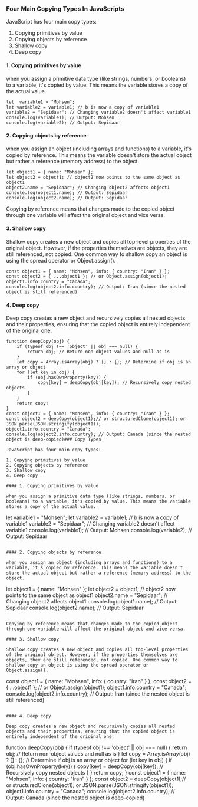### Four Main Copying Types In JavaScripts

JavaScript has four main copy types:

1. Copying primitives by value
2. Copying objects by reference
3. Shallow copy
4. Deep copy

#### 1. Copying primitives by value

when you assign a primitive data type (like strings, numbers, or booleans) to a variable, it's copied by value. This means the variable stores a copy of the actual value.

```
let  variable1 = "Mohsen";
let variable2 = variable1; // b is now a copy of variable1
variable2 = "Sepidaar"; // Changing variable2 doesn't affect variable1
console.log(variable1); // Output: Mohsen
console.log(variable2); // Output: Sepidaar
```

#### 2. Copying objects by reference

when you assign an object (including arrays and functions) to a variable, it's copied by reference. This means the variable doesn't store the actual object but rather a reference (memory address) to the object.

```
let object1 = { name: "Mohsen" };
let object2 = object1; // object2 now points to the same object as object1
object2.name = "Sepidaar"; // Changing object2 affects object1
console.log(object1.name); // Output: Sepidaar
console.log(object2.name); // Output: Sepidaar
```

Copying by reference means that changes made to the copied object through one variable will affect the original object and vice versa.

#### 3. Shallow copy

Shallow copy creates a new object and copies all top-level properties of the original object. However, if the properties themselves are objects, they are still referenced, not copied. One common way to shallow copy an object is using the spread operator or Object.assign().

```
const object1 = { name: "Mohsen", info: { country: "Iran" } };
const object2 = { ...object1 }; // or Object.assign(object1);
object1.info.country = "Canada";
console.log(object2.info.country); // Output: Iran (since the nested object is still referenced)
```

#### 4. Deep copy

Deep copy creates a new object and recursively copies all nested objects and their properties, ensuring that the copied object is entirely independent of the original one.

```
function deepCopy(obj) {
    if (typeof obj !== 'object' || obj === null) {
        return obj; // Return non-object values and null as is
    }
    let copy = Array.isArray(obj) ? [] : {}; // Determine if obj is an array or object
    for (let key in obj) {
        if (obj.hasOwnProperty(key)) {
            copy[key] = deepCopy(obj[key]); // Recursively copy nested objects
        }
    }
    return copy;
}
const object1 = { name: "Mohsen", info: { country: "Iran" } };
const object2 = deepCopy(object1);// or structuredClone(object1); or JSON.parse(JSON.stringify(object1));
object1.info.country = "Canada";
console.log(object2.info.country); // Output: Canada (since the nested object is deep-copied)### Copy Types

JavaScript has four main copy types:

1. Copying primitives by value
2. Copying objects by reference
3. Shallow copy
4. Deep copy

#### 1. Copying primitives by value

when you assign a primitive data type (like strings, numbers, or booleans) to a variable, it's copied by value. This means the variable stores a copy of the actual value.

```
let  variable1 = "Mohsen";
let variable2 = variable1; // b is now a copy of variable1
variable2 = "Sepidaar"; // Changing variable2 doesn't affect variable1
console.log(variable1); // Output: Mohsen
console.log(variable2); // Output: Sepidaar
```

#### 2. Copying objects by reference

when you assign an object (including arrays and functions) to a variable, it's copied by reference. This means the variable doesn't store the actual object but rather a reference (memory address) to the object.

```
let object1 = { name: "Mohsen" };
let object2 = object1; // object2 now points to the same object as object1
object2.name = "Sepidaar"; // Changing object2 affects object1
console.log(object1.name); // Output: Sepidaar
console.log(object2.name); // Output: Sepidaar
```

Copying by reference means that changes made to the copied object through one variable will affect the original object and vice versa.

#### 3. Shallow copy

Shallow copy creates a new object and copies all top-level properties of the original object. However, if the properties themselves are objects, they are still referenced, not copied. One common way to shallow copy an object is using the spread operator or Object.assign().

```
const object1 = { name: "Mohsen", info: { country: "Iran" } };
const object2 = { ...object1 }; // or Object.assign(object1);
object1.info.country = "Canada";
console.log(object2.info.country); // Output: Iran (since the nested object is still referenced)
```

#### 4. Deep copy

Deep copy creates a new object and recursively copies all nested objects and their properties, ensuring that the copied object is entirely independent of the original one.

```
function deepCopy(obj) {
    if (typeof obj !== 'object' || obj === null) {
        return obj; // Return non-object values and null as is
    }
    let copy = Array.isArray(obj) ? [] : {}; // Determine if obj is an array or object
    for (let key in obj) {
        if (obj.hasOwnProperty(key)) {
            copy[key] = deepCopy(obj[key]); // Recursively copy nested objects
        }
    }
    return copy;
}
const object1 = { name: "Mohsen", info: { country: "Iran" } };
const object2 = deepCopy(object1);// or structuredClone(object1); or JSON.parse(JSON.stringify(object1));
object1.info.country = "Canada";
console.log(object2.info.country); // Output: Canada (since the nested object is deep-copied)

